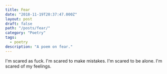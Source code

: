 ```yaml
---
title: Fear
date: "2018-11-19T20:37:47.000Z"
layout: post
draft: false
path: "/posts/fear/"
category: "Poetry"
tags:
  - poetry
description: "A poem on fear."
---
```


I'm scared as fuck.
I'm scared to make mistakes.
I'm scared to be alone.
I'm scared of my feelings.